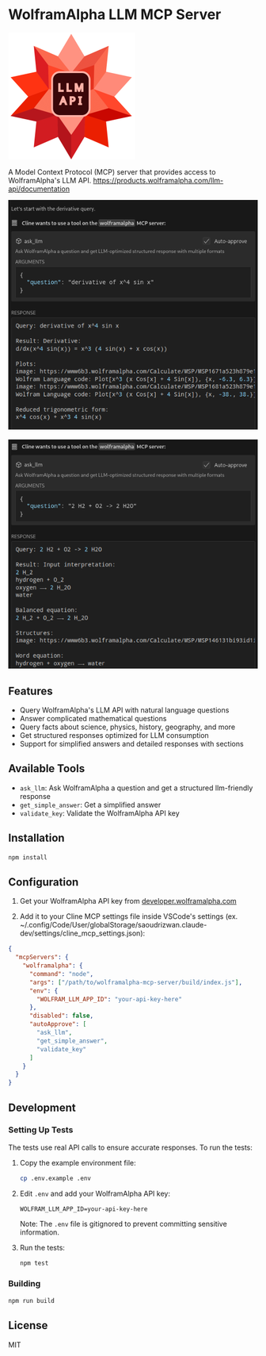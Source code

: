 # WolframAlpha LLM MCP Server

<img src="assets/wolfram-llm-logo.png" width="256" alt="WolframAlpha LLM MCP Logo" />

A Model Context Protocol (MCP) server that provides access to WolframAlpha's LLM API. https://products.wolframalpha.com/llm-api/documentation

<div>
  <img src="assets/readme-screen-1.png" width="609" alt="WolframAlpha MCP Server Example 1" /><br/><br/>
  <img src="assets/readme-screen-2.png" width="609" alt="WolframAlpha MCP Server Example 2" />
</div>

## Features

- Query WolframAlpha's LLM API with natural language questions
- Answer complicated mathematical questions
- Query facts about science, physics, history, geography, and more
- Get structured responses optimized for LLM consumption
- Support for simplified answers and detailed responses with sections

## Available Tools

- `ask_llm`: Ask WolframAlpha a question and get a structured llm-friendly response
- `get_simple_answer`: Get a simplified answer
- `validate_key`: Validate the WolframAlpha API key

## Installation

```bash
npm install
```

## Configuration

1. Get your WolframAlpha API key from [developer.wolframalpha.com](https://developer.wolframalpha.com/)

2. Add it to your Cline MCP settings file inside VSCode's settings (ex. ~/.config/Code/User/globalStorage/saoudrizwan.claude-dev/settings/cline_mcp_settings.json):

```json
{
  "mcpServers": {
    "wolframalpha": {
      "command": "node",
      "args": ["/path/to/wolframalpha-mcp-server/build/index.js"],
      "env": {
        "WOLFRAM_LLM_APP_ID": "your-api-key-here"
      },
      "disabled": false,
      "autoApprove": [
        "ask_llm",
        "get_simple_answer",
        "validate_key"
      ]
    }
  }
}
```

## Development

### Setting Up Tests

The tests use real API calls to ensure accurate responses. To run the tests:

1. Copy the example environment file:
   ```bash
   cp .env.example .env
   ```

2. Edit `.env` and add your WolframAlpha API key:
   ```
   WOLFRAM_LLM_APP_ID=your-api-key-here
   ```
   Note: The `.env` file is gitignored to prevent committing sensitive information.

3. Run the tests:
   ```bash
   npm test
   ```

### Building

```bash
npm run build
```

## License

MIT
